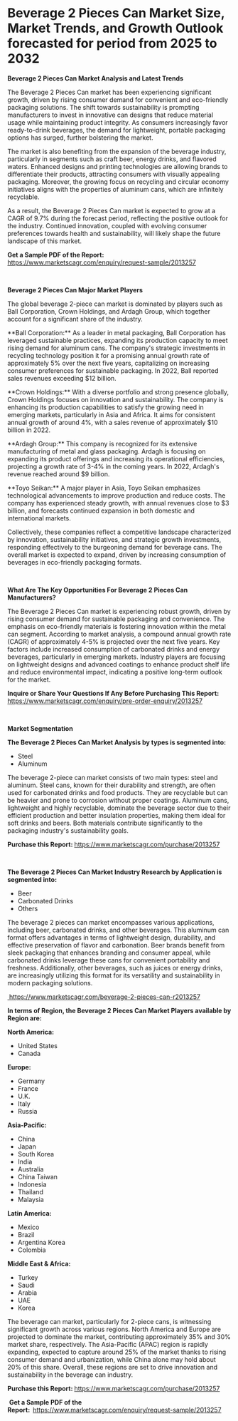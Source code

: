 <p><h1>Beverage 2 Pieces Can Market Size, Market Trends, and Growth Outlook forecasted for period from 2025 to 2032</h1></p><p><strong>Beverage 2 Pieces Can Market Analysis and Latest Trends</strong></p>
<p><p>The Beverage 2 Pieces Can market has been experiencing significant growth, driven by rising consumer demand for convenient and eco-friendly packaging solutions. The shift towards sustainability is prompting manufacturers to invest in innovative can designs that reduce material usage while maintaining product integrity. As consumers increasingly favor ready-to-drink beverages, the demand for lightweight, portable packaging options has surged, further bolstering the market.</p><p>The market is also benefiting from the expansion of the beverage industry, particularly in segments such as craft beer, energy drinks, and flavored waters. Enhanced designs and printing technologies are allowing brands to differentiate their products, attracting consumers with visually appealing packaging. Moreover, the growing focus on recycling and circular economy initiatives aligns with the properties of aluminum cans, which are infinitely recyclable.</p><p>As a result, the Beverage 2 Pieces Can market is expected to grow at a CAGR of 9.7% during the forecast period, reflecting the positive outlook for the industry. Continued innovation, coupled with evolving consumer preferences towards health and sustainability, will likely shape the future landscape of this market.</p></p>
<p><strong>Get a Sample PDF of the Report:&nbsp;</strong> <a href="https://www.marketscagr.com/enquiry/request-sample/2013257?utm_campaign=2004&utm_medium=2&utm_source=Github&utm_content=ia&utm_term=19042025&utm_id=beverage-2-pieces-can">https://www.marketscagr.com/enquiry/request-sample/2013257</a></p>
<p>&nbsp;</p>
<p><strong>Beverage 2 Pieces Can Major Market Players</strong></p>
<p><p>The global beverage 2-piece can market is dominated by players such as Ball Corporation, Crown Holdings, and Ardagh Group, which together account for a significant share of the industry. </p><p>**Ball Corporation:** As a leader in metal packaging, Ball Corporation has leveraged sustainable practices, expanding its production capacity to meet rising demand for aluminum cans. The company's strategic investments in recycling technology position it for a promising annual growth rate of approximately 5% over the next five years, capitalizing on increasing consumer preferences for sustainable packaging. In 2022, Ball reported sales revenues exceeding $12 billion.</p><p>**Crown Holdings:** With a diverse portfolio and strong presence globally, Crown Holdings focuses on innovation and sustainability. The company is enhancing its production capabilities to satisfy the growing need in emerging markets, particularly in Asia and Africa. It aims for consistent annual growth of around 4%, with a sales revenue of approximately $10 billion in 2022.</p><p>**Ardagh Group:** This company is recognized for its extensive manufacturing of metal and glass packaging. Ardagh is focusing on expanding its product offerings and increasing its operational efficiencies, projecting a growth rate of 3-4% in the coming years. In 2022, Ardagh's revenue reached around $9 billion.</p><p>**Toyo Seikan:** A major player in Asia, Toyo Seikan emphasizes technological advancements to improve production and reduce costs. The company has experienced steady growth, with annual revenues close to $3 billion, and forecasts continued expansion in both domestic and international markets.</p><p>Collectively, these companies reflect a competitive landscape characterized by innovation, sustainability initiatives, and strategic growth investments, responding effectively to the burgeoning demand for beverage cans. The overall market is expected to expand, driven by increasing consumption of beverages in eco-friendly packaging formats.</p></p>
<p>&nbsp;</p>
<p><strong>What Are The Key Opportunities For Beverage 2 Pieces Can Manufacturers?</strong></p>
<p><p>The Beverage 2 Pieces Can market is experiencing robust growth, driven by rising consumer demand for sustainable packaging and convenience. The emphasis on eco-friendly materials is fostering innovation within the metal can segment. According to market analysis, a compound annual growth rate (CAGR) of approximately 4-5% is projected over the next five years. Key factors include increased consumption of carbonated drinks and energy beverages, particularly in emerging markets. Industry players are focusing on lightweight designs and advanced coatings to enhance product shelf life and reduce environmental impact, indicating a positive long-term outlook for the market.</p></p>
<p><strong>Inquire or Share Your Questions If Any Before Purchasing This Report:</strong> <a href="https://www.marketscagr.com/enquiry/pre-order-enquiry/2013257?utm_campaign=2004&utm_medium=2&utm_source=Github&utm_content=ia&utm_term=19042025&utm_id=beverage-2-pieces-can">https://www.marketscagr.com/enquiry/pre-order-enquiry/2013257</a></p>
<p>&nbsp;</p>
<p><strong>Market Segmentation</strong></p>
<p><strong>The Beverage 2 Pieces Can Market Analysis by types is segmented into:</strong></p>
<p><ul><li>Steel</li><li>Aluminum</li></ul></p>
<p><p>The beverage 2-piece can market consists of two main types: steel and aluminum. Steel cans, known for their durability and strength, are often used for carbonated drinks and food products. They are recyclable but can be heavier and prone to corrosion without proper coatings. Aluminum cans, lightweight and highly recyclable, dominate the beverage sector due to their efficient production and better insulation properties, making them ideal for soft drinks and beers. Both materials contribute significantly to the packaging industry's sustainability goals.</p></p>
<p><strong>Purchase this Report:&nbsp;</strong><a href="https://www.marketscagr.com/purchase/2013257?utm_campaign=2004&utm_medium=2&utm_source=Github&utm_content=ia&utm_term=19042025&utm_id=beverage-2-pieces-can">https://www.marketscagr.com/purchase/2013257</a></p>
<p>&nbsp;</p>
<p><strong>The Beverage 2 Pieces Can Market Industry Research by Application is segmented into:</strong></p>
<p><ul><li>Beer</li><li>Carbonated Drinks</li><li>Others</li></ul></p>
<p><p>The beverage 2 pieces can market encompasses various applications, including beer, carbonated drinks, and other beverages. This aluminum can format offers advantages in terms of lightweight design, durability, and effective preservation of flavor and carbonation. Beer brands benefit from sleek packaging that enhances branding and consumer appeal, while carbonated drinks leverage these cans for convenient portability and freshness. Additionally, other beverages, such as juices or energy drinks, are increasingly utilizing this format for its versatility and sustainability in modern packaging solutions.</p></p>
<p><a href="https://www.marketscagr.com/beverage-2-pieces-can-r2013257?utm_campaign=2004&utm_medium=2&utm_source=Github&utm_content=ia&utm_term=19042025&utm_id=beverage-2-pieces-can">&nbsp;https://www.marketscagr.com/beverage-2-pieces-can-r2013257</a></p>
<p><strong>In terms of Region, the Beverage 2 Pieces Can Market Players available by Region are:</strong></p>
<p>
    <p> <strong> North America: </strong>
        <ul>
            <li>United States</li>
            <li>Canada</li>
        </ul>
        </p> 
    <p> <strong> Europe: </strong>
        <ul>
            <li>Germany</li>
            <li>France</li>
            <li>U.K.</li>
            <li>Italy</li>
            <li>Russia</li>
        </ul>
        </p> 
    <p> <strong> Asia-Pacific: </strong>
        <ul>
            <li>China</li>
            <li>Japan</li>
            <li>South Korea</li>
            <li>India</li>
            <li>Australia</li>
            <li>China Taiwan</li>
            <li>Indonesia</li>
            <li>Thailand</li>
            <li>Malaysia</li>
        </ul>
        </p> 
    <p> <strong> Latin America: </strong>
        <ul>
            <li>Mexico</li>
            <li>Brazil</li>
            <li>Argentina Korea</li>
            <li>Colombia</li>
        </ul>
        </p> 
    <p> <strong> Middle East & Africa: </strong>
        <ul>
            <li>Turkey</li>
            <li>Saudi</li>
            <li>Arabia</li>
            <li>UAE</li>
            <li>Korea</li>
        </ul>
    </p>
    </p>
<p><p>The beverage can market, particularly for 2-piece cans, is witnessing significant growth across various regions. North America and Europe are projected to dominate the market, contributing approximately 35% and 30% market share, respectively. The Asia-Pacific (APAC) region is rapidly expanding, expected to capture around 25% of the market thanks to rising consumer demand and urbanization, while China alone may hold about 20% of this share. Overall, these regions are set to drive innovation and sustainability in the beverage can industry.</p></p>
<p><strong>Purchase this Report: </strong><a href="https://www.marketscagr.com/purchase/2013257?utm_campaign=2004&utm_medium=2&utm_source=Github&utm_content=ia&utm_term=19042025&utm_id=beverage-2-pieces-can">https://www.marketscagr.com/purchase/2013257</a></p>
<p>&nbsp;<strong>Get a Sample PDF of the Report:&nbsp;&nbsp;</strong><a href="https://www.marketscagr.com/enquiry/request-sample/2013257?utm_campaign=2004&utm_medium=2&utm_source=Github&utm_content=ia&utm_term=19042025&utm_id=beverage-2-pieces-can">https://www.marketscagr.com/enquiry/request-sample/2013257</a></p>
<p><strong></strong></p>
<p><p></p><p></p><p></p></p>